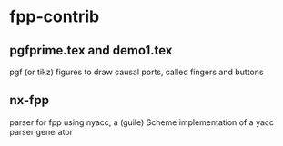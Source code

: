 # fpp-contrib

## pgfprime.tex and demo1.tex
pgf (or tikz) figures to draw causal ports, called fingers and buttons

## nx-fpp 
parser for fpp using nyacc, a (guile) Scheme implementation of a 
yacc parser generator
